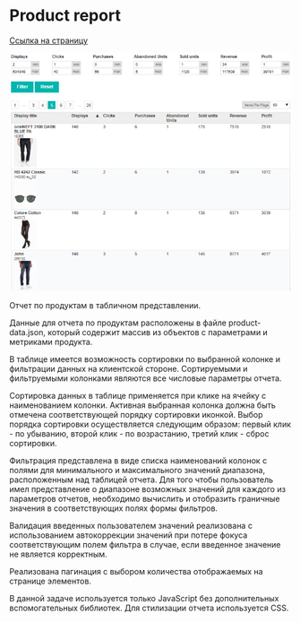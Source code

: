 # Product report

[Ссылка на страницу](https://7oa.github.io/product-reports/dist/index.html)

![пример страницы](page-example.png)

Отчет по продуктам в табличном представлении.

Данные для отчета по продуктам расположены в файле product-data.json, который содержит массив из объектов с параметрами и метриками продукта.

В таблице имеется возможность сортировки по выбранной колонке и фильтрации данных на клиентской стороне. Сортируемыми и фильтруемыми колонками являются все числовые параметры отчета.

Сортировка данных в таблице применяется при клике на ячейку с наименованием колонки. Активная выбранная колонка должна быть отмечена соответствующей порядку сортировки иконкой. Выбор порядка сортировки осуществляется следующим образом: первый клик - по убыванию, второй клик - по возрастанию, третий клик - сброс сортировки.

Фильтрация представлена в виде списка наименований колонок с полями для минимального и максимального значений диапазона, расположенным над таблицей отчета. Для того чтобы пользователь имел представление о диапазоне возможных значений для каждого из параметров отчетов, необходимо вычислить и отобразить граничные значения в соответствующих полях формы фильтров.

Валидация введенных пользователем значений реализована с использованием автокоррекции значений при потере фокуса соответствующим полем фильтра в случае, если введенное значение не является корректным.

Реализована пагинация с выбором количества отображаемых на странице элементов.

В данной задаче используется только JavaScript без дополнительных вспомогательных библиотек. Для стилизации отчета используется CSS.
